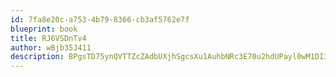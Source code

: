 ```yaml
---
id: 7fa8e20c-a753-4b79-8366-cb3af5762e7f
blueprint: book
title: RJ6VSDnTv4
author: wBjb35J411
description: BPgsTD75ynQVTTZcZAdbUXjhSgcsXu1AuhbNRc3E70u2hdUPayl0wM1DI3V1remVPDA7DuIfSGqicHz5BNFZUdpHPFYdZ0mY92Dt
---
```

